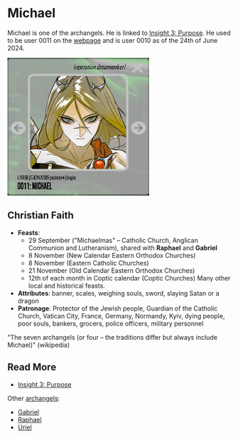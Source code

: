 # Michael

Michael is one of the archangels. He is linked to [Insight 3: Purpose](../lore/insight3-purpose.md). 
He used to be user 0011 on the [webpage](../webpage) and is user 0010 as of the 24th of June 2024.

![img.png](../../Resources/michael/michael.png)

## Christian Faith

- **Feasts**:	
  - 29 September ("Michaelmas" – Catholic Church, Anglican Communion and Lutheranism), shared with **Raphael** and **Gabriel**
  - 8 November (New Calendar Eastern Orthodox Churches)
  - 8 November (Eastern Catholic Churches)
  - 21 November (Old Calendar Eastern Orthodox Churches)
  - 12th of each month in Coptic calendar (Coptic Churches)
  Many other local and historical feasts.
- **Attributes**: banner, scales, weighing souls, sword, slaying Satan or a dragon
- **Patronage**: Protector of the Jewish people, Guardian of the Catholic Church, Vatican City, France, Germany, Normandy, Kyiv, dying people, poor souls, bankers, grocers, police officers, military personnel

"The seven archangels (or four – the traditions differ but always include Michael)" (wikipedia)

## Read More

- [Insight 3: Purpose](../lore/insight3-purpose)

Other [archangels](archangels):

- [Gabriel](gabriel)
- [Raphael](raphael)
- [Uriel](uriel)